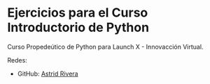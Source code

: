 # Ejercicios para el Curso Introductorio de Python
Curso Propedeútico de Python para Launch X - Innovacción Virtual.

Redes:
* GitHub: [Astrid Rivera](https://github.com/AstridRiveraP)


